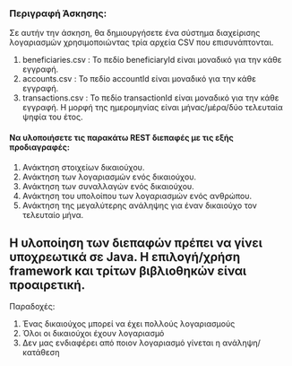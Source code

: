 ### Περιγραφή Άσκησης:
Σε αυτήν την άσκηση, θα δημιουργήσετε ένα σύστημα διαχείρισης λογαριασμών χρησιμοποιώντας τρία αρχεία CSV που επισυνάπτονται.
1. beneficiaries.csv : Το πεδίο beneficiaryId είναι μοναδικό για την κάθε εγγραφή.
2. accounts.csv : Το πεδίο accountId είναι μοναδικό για την κάθε εγγραφή.
3. transactions.csv : Το πεδίο transactionId είναι μοναδικό για την κάθε εγγραφή. Η μορφή της ημερομηνίας είναι μήνας/μέρα/δύο τελευταία ψηφία του έτος.
#### Να υλοποιήσετε τις παρακάτω REST διεπαφές με τις εξής προδιαγραφές:
1. Ανάκτηση στοιχείων δικαιούχου.
2. Ανάκτηση των λογαριασμών ενός δικαιούχου.
3. Ανάκτηση των συναλλαγών ενός δικαιούχου.
4. Ανάκτηση του υπολοίπου των λογαριασμών ενός ανθρώπου.
5. Ανάκτηση της μεγαλύτερης ανάληψης για έναν δικαιούχο τον τελευταίο μήνα.


Η υλοποίηση των διεπαφών πρέπει να γίνει υποχρεωτικά σε Java. Η επιλογή/χρήση framework και τρίτων βιβλιοθηκών είναι προαιρετική.
----------------------------------

Παραδοχές:
1) Ένας δικαιούχος μπορεί να έχει πολλούς λογαριασμούς
2) Όλοι οι δικαιούχοι έχουν λογαριασμό
3) Δεν μας ενδιαφέρει από ποιον λογαριασμό γίνεται η ανάληψη/κατάθεση


